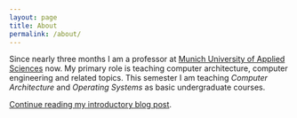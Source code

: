 ```yaml
---
layout: page
title: About
permalink: /about/
---
```


Since nearly three months I am a professor at [Munich University of
Applied Sciences](https://hm.edu/en) now. My primary role is teaching
computer architecture, computer engineering and related topics. This
semester I am teaching *Computer Architecture* and *Operating Systems*
as basic undergraduate courses.

[Continue reading my introductory blog post](../2019/05/18/getting-started).

